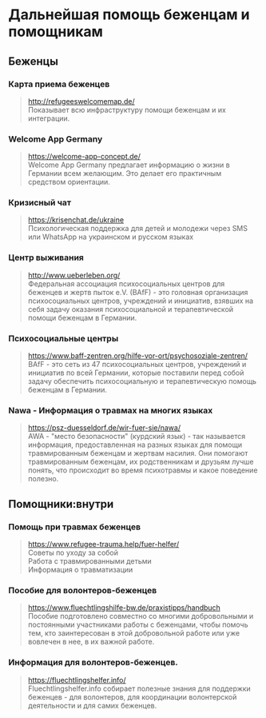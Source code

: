# Дальнейшая помощь беженцам и помощникам

## Беженцы

### Карта приема беженцев

> <http://refugeeswelcomemap.de/>  
> Показывает всю инфраструктуру помощи беженцам и их интеграции.

### Welcome App Germany

> <https://welcome-app-concept.de/>  
Welcome App Germany предлагает информацию о жизни в Германии всем желающим. Это делает его практичным средством ориентации.

### Кризисный чат

> <https://krisenchat.de/ukraine>  
Психологическая поддержка для детей и молодежи через SMS или WhatsApp на украинском и русском языках

### Центр выживания

> <http://www.ueberleben.org/>  
Федеральная ассоциация психосоциальных центров для беженцев и жертв пыток e.V. (BAfF) - это головная организация психосоциальных центров, учреждений и инициатив, взявших на себя задачу оказания психосоциальной и терапевтической помощи беженцам в Германии.

### Психосоциальные центры

> <https://www.baff-zentren.org/hilfe-vor-ort/psychosoziale-zentren/>  
BAfF - это сеть из 47 психосоциальных центров, учреждений и инициатив по всей Германии, которые поставили перед собой задачу обеспечить психосоциальную и терапевтическую помощь беженцам в Германии.

### Nawa - Информация о травмах на многих языках

> <https://psz-duesseldorf.de/wir-fuer-sie/nawa/>  
AWA - "место безопасности" (курдский язык) - так называется информация, предоставленная на разных языках для помощи травмированным беженцам и жертвам насилия. Они помогают травмированным беженцам, их родственникам и друзьям лучше понять, что происходит во время психотравмы и какое поведение полезно.

## Помощники:внутри

### Помощь при травмах беженцев

> <https://www.refugee-trauma.help/fuer-helfer/>  
Советы по уходу за собой  
Работа с травмированными детьми  
Информация о травматизации

### Пособие для волонтеров-беженцев

> <https://www.fluechtlingshilfe-bw.de/praxistipps/handbuch>  
Пособие подготовлено совместно со многими добровольными и постоянными участниками работы с беженцами, чтобы помочь тем, кто заинтересован в этой добровольной работе или уже вовлечен в нее, в их важной работе.

### Информация для волонтеров-беженцев.

> <https://fluechtlingshelfer.info/>  
Fluechtlingshelfer.info собирает полезные знания для поддержки беженцев - для волонтеров, для координации волонтерской деятельности и для самих беженцев.
